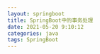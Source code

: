 ```yaml
---
layout: springboot
title: SpringBoot中的事务处理
date: 2021-05-20 9:10:12
categories: java
tags: SpringBoot
---
```

